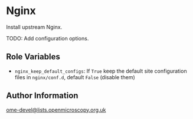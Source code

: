 Nginx
=====

Install upstream Nginx.

TODO: Add configuration options.


Role Variables
--------------

- `nginx_keep_default_configs`: If `True` keep the default site configuration files in `nginx/conf.d`, default `False` (disable them)


Author Information
------------------

ome-devel@lists.openmicroscopy.org.uk
